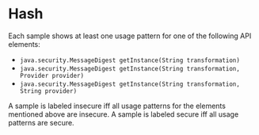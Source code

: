 # Hash

Each sample shows at least one usage pattern for one of the following API elements:

* `java.security.MessageDigest getInstance(String transformation)`
* `java.security.MessageDigest getInstance(String transformation, Provider provider)`
* `java.security.MessageDigest getInstance(String transformation, String provider)`

A sample is labeled insecure iff all usage patterns for the elements mentioned above are insecure. A sample is labeled secure iff all usage patterns are secure.
